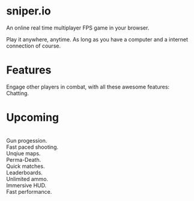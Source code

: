# sniper.io

An online real time multiplayer FPS game in your browser.

Play it anywhere, anytime. As long as you have a computer and a internet connection of course.

# Features
Engage other players in combat, with all these awesome features:
<br>Chatting.

# Upcoming
<br>Gun progession.
<br>Fast paced shooting.
<br>Unqiue maps.
<br>Perma-Death.
<br>Quick matches.
<br>Leaderboards.
<br>Unlimited ammo.
<br>Immersive HUD.
<br>Fast performance.
